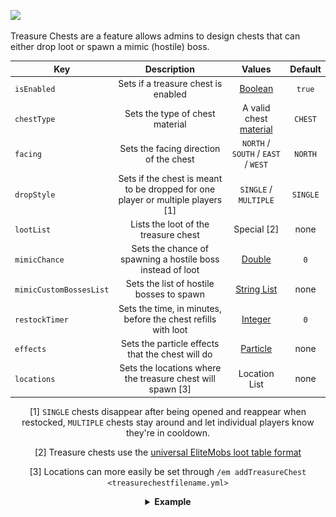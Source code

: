 [![](https://i.imgur.com/LPnSUkK.jpg)](https://magmaguy.com/webapp/webapp.html)

Treasure Chests are a feature allows admins to design chests that can either drop loot or spawn a mimic (hostile) boss.

<div align="center">

| Key | Description |                                    Values                                     | Default |
|-|:-:|:-----------------------------------------------------------------------------:|:-:|
| `isEnabled` | Sets if a treasure chest is enabled |                              [Boolean](#boolean)                              | `true` |
| `chestType` | Sets the type of chest material |                      A valid chest [material](#material)                      | `CHEST` |
| `facing` | Sets the facing direction of the chest |                      `NORTH` / `SOUTH` / `EAST` / `WEST`                      | `NORTH` |
| `dropStyle` | Sets if the chest is meant to be dropped for one player or multiple players [1] |                             `SINGLE` / `MULTIPLE`                             | `SINGLE` |
| `lootList` | Lists the loot of the treasure chest |                                  Special [2]                                  | none |
| `mimicChance` | Sets the chance of spawning a hostile boss instead of loot |                               [Double](#double)                               | `0` |
| `mimicCustomBossesList` | Sets the list of hostile bosses to spawn |                          [String List](#string_list)                          | none |
| `restockTimer` | Sets the time, in minutes, before the chest refills with loot |                              [Integer](#integer)                              | `0` |
| `effects ` | Sets the particle effects that the chest will do | [Particle](https://hub.spigotmc.org/javadocs/spigot/org/bukkit/Particle.html) | none |
| `locations` | Sets the locations where the treasure chest will spawn [3] |                                 Location List                                 | none |

[1] `SINGLE` chests disappear after being opened and reappear when restocked, `MULTIPLE` chests stay around and let individual players know they're in cooldown.

[2] Treasure chests use the [universal EliteMobs loot table format]($language$/elitemobs/loot_tables.md)

[3] Locations can more easily be set through `/em addTreasureChest <treasurechestfilename.yml>`

</div>

<details> 

<summary align="center"><b>Example</b></summary>

<div align="left">

```yml
isEnabled: true
chestType: CHEST
facing: NORTH
dropStyle: MULTIPLE
lootList:
- filename=elite_scrap_tiny.yml:chance=0.90
- magmaguys_toothpick.yml:chance=0.95
mimicChance: 0.50
mimicCustomBossesList:
- balrog.yml
- killer_rabbit_of_caerbannog.yml
restockTimer: 1
effects: SMOKE_NORMAL
locations:
- world,0.0,-60.0,-14.0,0.0,0.0
```

<div align="center">

![create_boss_mounted.jpg](..%2F..%2F..%2Fimg%2Fwiki%2Fcreate_chest_chest.jpg)
<!-- NOTE FROST: Redesign all pages to use the same guide format as create_bosses does where there is a table with a setting explaining what it does and then an example right underneath it. Much better way to show examples and the ability to include pictures for every setting,-->

</div>

</div>

</details>